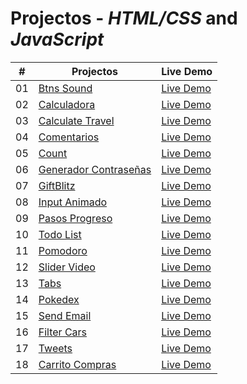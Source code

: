 # Projectos - _HTML/CSS_ and _JavaScript_

|  #  | Projectos                                                                                                                     | Live Demo                                                                         |
| :-: | --------------------------------------------------------------------------------------------------------------------------- | --------------------------------------------------------------------------------- |
| 01  | [Btns Sound](https://github.com/justin-A18/Proyectos-reto/tree/main/1.-btns-sound) | [Live Demo]() |
| 02  | [Calculadora](https://github.com/justin-A18/Proyectos-reto/tree/main/2.-calculadora) | [Live Demo]() |
| 03  | [Calculate Travel](https://github.com/justin-A18/Proyectos-reto/tree/main/3.-calculate-travel) | [Live Demo]() |
| 04  | [Comentarios](https://github.com/justin-A18/Proyectos-reto/tree/main/4.-comentarios) | [Live Demo]() |
| 05  | [Count](https://github.com/justin-A18/Proyectos-reto/tree/main/5.-count) | [Live Demo]() |
| 06  | [Generador Contraseñas](https://github.com/justin-A18/Proyectos-reto/tree/main/6.-Generate) | [Live Demo]() |
| 07  | [GiftBlitz](https://github.com/justin-A18/Proyectos-reto/tree/main/7.-GifBlitz) | [Live Demo]() |
| 08  | [Input Animado](https://github.com/justin-A18/Proyectos-reto/tree/main/8.-Input-animado) | [Live Demo]() |
| 09  | [Pasos Progreso](https://github.com/justin-A18/Proyectos-reto/tree/main/9.-pasos-progreso) | [Live Demo]() |
| 10  | [Todo List](https://github.com/justin-A18/Proyectos-reto/tree/main/10.-Todo-list) | [Live Demo]() |
| 11  | [Pomodoro](https://github.com/justin-A18/Proyectos-reto/tree/main/11.-Pomodoro) | [Live Demo]() |
| 12  | [Slider Video](https://github.com/justin-A18/Proyectos-reto/tree/main/12.-Slider-video) | [Live Demo]() |
| 13  | [Tabs](https://github.com/justin-A18/Proyectos-reto/tree/main/13.-tabs) | [Live Demo]() |
| 14  | [Pokedex](https://github.com/justin-A18/Proyectos-reto/tree/main/14.-pokedex) | [Live Demo]() |
| 15  | [Send Email](https://github.com/justin-A18/Proyectos-reto/tree/main/15.-send-email) | [Live Demo]() |
| 16  | [Filter Cars](https://github.com/justin-A18/Proyectos-reto/tree/main/16.buscador_autos) | [Live Demo]() |
| 17  | [Tweets](https://github.com/justin-A18/Proyectos-reto/tree/main/14.-pokedex) | [Live Demo]() |
| 18  | [Carrito Compras](https://github.com/justin-A18/Proyectos-reto/tree/main/18.-carrito-compras) | [Live Demo]() |








